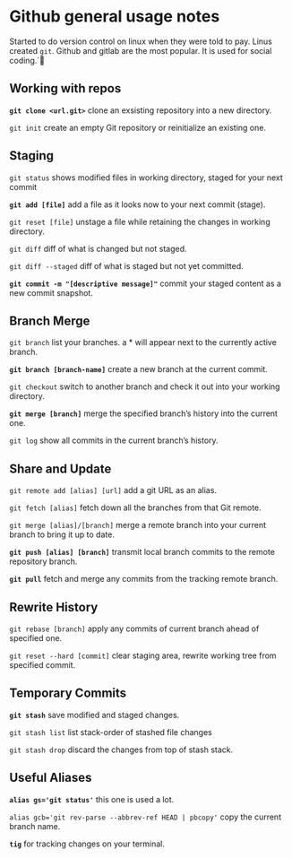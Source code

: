 # Github general usage notes

Started to do version control on linux when they were told to pay. Linus created `git`. Github and gitlab are the most popular. It is used for social coding.`

## Working with repos

**`git clone <url.git>`** clone an exsisting repository into a new directory.

`git init` create an empty Git repository or reinitialize an existing one.

## Staging

`git status` shows modified files in working directory, staged for your next commit

**`git add [file]`** add a file as it looks now to your next commit (stage).

`git reset [file]` unstage a file while retaining the changes in working directory.

`git diff` diff of what is changed but not staged.

`git diff --staged` diff of what is staged but not yet committed.

**`git commit -m "[descriptive message]"`** commit your staged content as a new commit snapshot.

## Branch Merge

`git branch` list your branches. a * will appear next to the currently active branch.

**`git branch [branch-name]`** create a new branch at the current commit.

`git checkout` switch to another branch and check it out into your working directory.

**`git merge [branch]`** merge the specified branch’s history into the current one.

`git log` show all commits in the current branch’s history.

## Share and Update

`git remote add [alias] [url]` add a git URL as an alias.

`git fetch [alias]` fetch down all the branches from that Git remote.

`git merge [alias]/[branch]` merge a remote branch into your current branch to bring it up to date.

**`git push [alias] [branch]`** transmit local branch commits to the remote repository branch.

**`git pull`** fetch and merge any commits from the tracking remote branch.

## Rewrite History

`git rebase [branch]` apply any commits of current branch ahead of specified one.

`git reset --hard [commit]` clear staging area, rewrite working tree from specified commit.

## Temporary Commits

**`git stash`** save modified and staged changes.

`git stash list` list stack-order of stashed file changes

`git stash drop` discard  the changes from top of stash stack.

## Useful Aliases

**`alias gs='git status'`** this one is used a lot.

`alias gcb='git rev-parse --abbrev-ref HEAD | pbcopy'` copy the current branch name.

**`tig`** for tracking changes on your terminal.